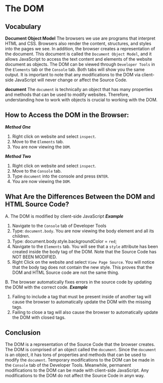 # The DOM

## Vocabulary
**Document Object Model**
The browsers we use are programs that interpret HTML and CSS. Browsers also render the content, structures, and styles into the pages we see. In addition, the browser creates a representation of the document. This document is called the `Document Object Model`, and it allows JavaScript to access the text content and elements of the website document as objects. The DOM can be viewed through `Developer Tools` in the `Elements` tab or the `Console` tab. Both tabs will show you the same output. It is important to note that any modifications to the DOM via client-side JavaScript will never change or affect the Source Code. 

**document**
The `document` is technically an object that has many properties and methods that can be used to modify websites. Therefore, understanding how to work with objects is crucial to working with the DOM. 

## How to Access the DOM in the Browser:
***Method One***
1. Right click on website and select `inspect`.
2. Move to the `Elements` tab. 
3. You are now viewing the `DOM`. 

***Method Two***
1. Right click on website and select `inspect`.
2. Move to the `Console` tab. 
3. Type `document` into the console and press `ENTER`. 
4. You are now viewing the `DOM`.

## What Are the Differences Between the DOM and HTML Source Code?
A. The DOM is modified by client-side JavaScript
***Example***
1. Navigate to the `Console` tab of Developer Tools
2. Type: `document.body`. You are now viewing the body element and all its children.
3. Type: document.body.style.backgroundColor = `red`;
4. Navigate to the `Elements` tab. You will see that a `style` attribute has been created inside the body tag of the DOM. Note that the Source Code has NOT BEEN MODIFIED. 
5. Right Click on the website and select `View Page Source`. You will notice that the body tag does not contain the new style. This proves that the DOM and HTML Source code are not the same thing.

B. The browser automatically fixes errors in the source code by updating the DOM with the correct code. 
***Example*** 
1. Failing to include a tag that must be present inside of another tag will cause the browser to automatically update the DOM with the missing tags. 
2. Failing to close a tag will also cause the browser to automatically update the DOM with closed tags. 

## Conclusion
The DOM is a representation of the Source Code that the browser creates. The DOM is comprised of an object called the `document`. Since the `document` is an object, it has tons of properties and methods that can be used to modify the `document`. Temporary modifications to the DOM can be made in the `Console` tab of the Developer Tools. Meanwhile, permanent modifications to the DOM can be made with client-side JavaScript. Any modifications to the DOM do not affect the Source Code in anyn way. 
